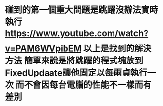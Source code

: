 # 碰到的第一個重大問題是跳躍沒辦法實時執行  https://www.youtube.com/watch?v=PAM6WVpibEM 以上是找到的解決方法 簡單來說是將跳躍的程式塊放到FixedUpdaate讓他固定以每兩貞執行一次 而不會因每台電腦的性能不一樣而有差別

